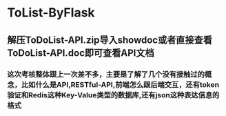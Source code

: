 # ToList-ByFlask

## 解压ToDoList-API.zip导入showdoc或者直接查看ToDoList-API.doc即可查看API文档
### 这次考核整体跟上一次差不多，主要是了解了几个没有接触过的概念，比如什么是API,RESTful-API,前端怎么跟后端交互，还有token验证和Redis这种Key-Value类型的数据库,还有json这种表达信息的格式